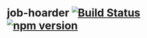 # job-hoarder [![Build Status](https://travis-ci.org/connorgiles/job-hoarder.svg?branch=master)](https://travis-ci.org/connorgiles/job-hoarder) [![npm version](https://badge.fury.io/js/job-hoarder.svg)](https://badge.fury.io/js/job-hoarder)
